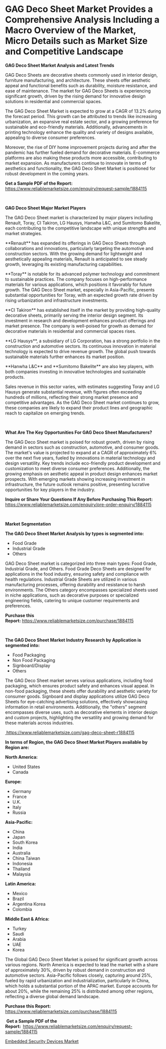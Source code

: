 <p><h1>GAG Deco Sheet Market Provides a Comprehensive Analysis Including a Macro Overview of the Market, Micro Details such as Market Size and Competitive Landscape</h1></p><p><strong>GAG Deco Sheet Market Analysis and Latest Trends</strong></p>
<p><p>GAG Deco Sheets are decorative sheets commonly used in interior design, furniture manufacturing, and architecture. These sheets offer aesthetic appeal and functional benefits such as durability, moisture resistance, and ease of maintenance. The market for GAG Deco Sheets is experiencing significant growth, driven by the rising demand for innovative design solutions in residential and commercial spaces.</p><p>The GAG Deco Sheet Market is expected to grow at a CAGR of 13.2% during the forecast period. This growth can be attributed to trends like increasing urbanization, an expansive real estate sector, and a growing preference for sustainable and eco-friendly materials. Additionally, advancements in printing technology enhance the quality and variety of designs available, appealing to diverse consumer preferences.</p><p>Moreover, the rise of DIY home improvement projects during and after the pandemic has further fueled demand for decorative materials. E-commerce platforms are also making these products more accessible, contributing to market expansion. As manufacturers continue to innovate in terms of aesthetics and functionality, the GAG Deco Sheet Market is positioned for robust development in the coming years.</p></p>
<p><strong>Get a Sample PDF of the Report:&nbsp;</strong> <a href="https://www.reliablemarketsize.com/enquiry/request-sample/1884115?utm_campaign=3168&utm_medium=2&utm_source=Github&utm_content=ia&utm_term=03042025&utm_id=gag-deco-sheet">https://www.reliablemarketsize.com/enquiry/request-sample/1884115</a></p>
<p>&nbsp;</p>
<p><strong>GAG Deco Sheet Major Market Players</strong></p>
<p><p>The GAG Deco Sheet market is characterized by major players including Renault, Toray, CI Takiron, LG Hausys, Hanwha L&C, and Sumitomo Bakelite, each contributing to the competitive landscape with unique strengths and market strategies.</p><p>**Renault** has expanded its offerings in GAG Deco Sheets through collaborations and innovations, particularly targeting the automotive and construction sectors. With the growing demand for lightweight and aesthetically appealing materials, Renault is anticipated to see steady growth, leveraging its existing manufacturing capabilities.</p><p>**Toray** is notable for its advanced polymer technology and commitment to sustainable practices. The company focuses on high-performance materials for various applications, which positions it favorably for future growth. The GAG Deco Sheet market, especially in Asia-Pacific, presents substantial opportunities for Toray, with an expected growth rate driven by rising urbanization and infrastructure investments.</p><p>**CI Takiron** has established itself in the market by providing high-quality decorative sheets, primarily serving the interior design segment. Its investment in research and development enhances product offerings and market presence. The company is well-poised for growth as demand for decorative materials in residential and commercial spaces rises.</p><p>**LG Hausys**, a subsidiary of LG Corporation, has a strong portfolio in the construction and automotive sectors. Its continuous innovation in material technology is expected to drive revenue growth. The global push towards sustainable materials further enhances its market position.</p><p>**Hanwha L&C** and **Sumitomo Bakelite** are also key players, with both companies investing in innovative technologies and sustainable products.</p><p>Sales revenue in this sector varies, with estimates suggesting Toray and LG Hausys generate substantial revenue, with figures often exceeding hundreds of millions, reflecting their strong market presence and competitive advantages. As the GAG Deco Sheet market continues to grow, these companies are likely to expand their product lines and geographic reach to capitalize on emerging trends.</p></p>
<p>&nbsp;</p>
<p><strong>What Are The Key Opportunities For GAG Deco Sheet Manufacturers?</strong></p>
<p><p>The GAG Deco Sheet market is poised for robust growth, driven by rising demand in sectors such as construction, automotive, and consumer goods. The market's value is projected to expand at a CAGR of approximately 6% over the next five years, fueled by innovations in material technology and design versatility. Key trends include eco-friendly product development and customization to meet diverse consumer preferences. Additionally, the growing emphasis on aesthetic appeal in product design enhances market prospects. With emerging markets showing increasing investment in infrastructure, the future outlook remains positive, presenting lucrative opportunities for key players in the industry.</p></p>
<p><strong>Inquire or Share Your Questions If Any Before Purchasing This Report:</strong> <a href="https://www.reliablemarketsize.com/enquiry/pre-order-enquiry/1884115?utm_campaign=3168&utm_medium=2&utm_source=Github&utm_content=ia&utm_term=03042025&utm_id=gag-deco-sheet">https://www.reliablemarketsize.com/enquiry/pre-order-enquiry/1884115</a></p>
<p>&nbsp;</p>
<p><strong>Market Segmentation</strong></p>
<p><strong>The GAG Deco Sheet Market Analysis by types is segmented into:</strong></p>
<p><ul><li>Food Grade</li><li>Industrial Grade</li><li>Others</li></ul></p>
<p><p>GAG Deco Sheet market is categorized into three main types: Food Grade, Industrial Grade, and Others. Food Grade Deco Sheets are designed for applications in the food industry, ensuring safety and compliance with health regulations. Industrial Grade Sheets are utilized in various manufacturing processes, offering durability and resistance to harsh environments. The Others category encompasses specialized sheets used in niche applications, such as decorative purposes or specialized engineering fields, catering to unique customer requirements and preferences.</p></p>
<p><strong>Purchase this Report:&nbsp;</strong><a href="https://www.reliablemarketsize.com/purchase/1884115?utm_campaign=3168&utm_medium=2&utm_source=Github&utm_content=ia&utm_term=03042025&utm_id=gag-deco-sheet">https://www.reliablemarketsize.com/purchase/1884115</a></p>
<p>&nbsp;</p>
<p><strong>The GAG Deco Sheet Market Industry Research by Application is segmented into:</strong></p>
<p><ul><li>Food Packaging</li><li>Non Food Packaging</li><li>Signboard/Display</li><li>Others</li></ul></p>
<p><p>The GAG Deco Sheet market serves various applications, including food packaging, which ensures product safety and enhances visual appeal. In non-food packaging, these sheets offer durability and aesthetic variety for consumer goods. Signboard and display applications utilize GAG Deco Sheets for eye-catching advertising solutions, effectively showcasing information in retail environments. Additionally, the "others" segment encompasses diverse uses, such as decorative elements in interior design and custom projects, highlighting the versatility and growing demand for these materials across industries.</p></p>
<p><a href="https://www.reliablemarketsize.com/gag-deco-sheet-r1884115?utm_campaign=3168&utm_medium=2&utm_source=Github&utm_content=ia&utm_term=03042025&utm_id=gag-deco-sheet">&nbsp;https://www.reliablemarketsize.com/gag-deco-sheet-r1884115</a></p>
<p><strong>In terms of Region, the GAG Deco Sheet Market Players available by Region are:</strong></p>
<p>
    <p> <strong> North America: </strong>
        <ul>
            <li>United States</li>
            <li>Canada</li>
        </ul>
        </p> 
    <p> <strong> Europe: </strong>
        <ul>
            <li>Germany</li>
            <li>France</li>
            <li>U.K.</li>
            <li>Italy</li>
            <li>Russia</li>
        </ul>
        </p> 
    <p> <strong> Asia-Pacific: </strong>
        <ul>
            <li>China</li>
            <li>Japan</li>
            <li>South Korea</li>
            <li>India</li>
            <li>Australia</li>
            <li>China Taiwan</li>
            <li>Indonesia</li>
            <li>Thailand</li>
            <li>Malaysia</li>
        </ul>
        </p> 
    <p> <strong> Latin America: </strong>
        <ul>
            <li>Mexico</li>
            <li>Brazil</li>
            <li>Argentina Korea</li>
            <li>Colombia</li>
        </ul>
        </p> 
    <p> <strong> Middle East & Africa: </strong>
        <ul>
            <li>Turkey</li>
            <li>Saudi</li>
            <li>Arabia</li>
            <li>UAE</li>
            <li>Korea</li>
        </ul>
    </p>
    </p>
<p><p>The Global GAG Deco Sheet Market is poised for significant growth across various regions. North America is expected to lead the market with a share of approximately 30%, driven by robust demand in construction and automotive sectors. Asia-Pacific follows closely, capturing around 25%, fueled by rapid urbanization and industrialization, particularly in China, which holds a substantial portion of the APAC market. Europe accounts for about 20%, while the remaining 25% is distributed among other regions, reflecting a diverse global demand landscape.</p></p>
<p><strong>Purchase this Report: </strong><a href="https://www.reliablemarketsize.com/purchase/1884115?utm_campaign=3168&utm_medium=2&utm_source=Github&utm_content=ia&utm_term=03042025&utm_id=gag-deco-sheet">https://www.reliablemarketsize.com/purchase/1884115</a></p>
<p>&nbsp;<strong>Get a Sample PDF of the Report:&nbsp;&nbsp;</strong><a href="https://www.reliablemarketsize.com/enquiry/request-sample/1884115?utm_campaign=3168&utm_medium=2&utm_source=Github&utm_content=ia&utm_term=03042025&utm_id=gag-deco-sheet">https://www.reliablemarketsize.com/enquiry/request-sample/1884115</a></p>
<p><strong></strong></p>
<p><p><a href="https://github.com/plawragarile/Market-Research-Report-List-1/blob/main/embedded-security-devices-market.md?utm_campaign=3168&utm_medium=2&utm_source=Github&utm_content=ia&utm_term=03042025&utm_id=gag-deco-sheet">Embedded Security Devices Market</a></p></p>